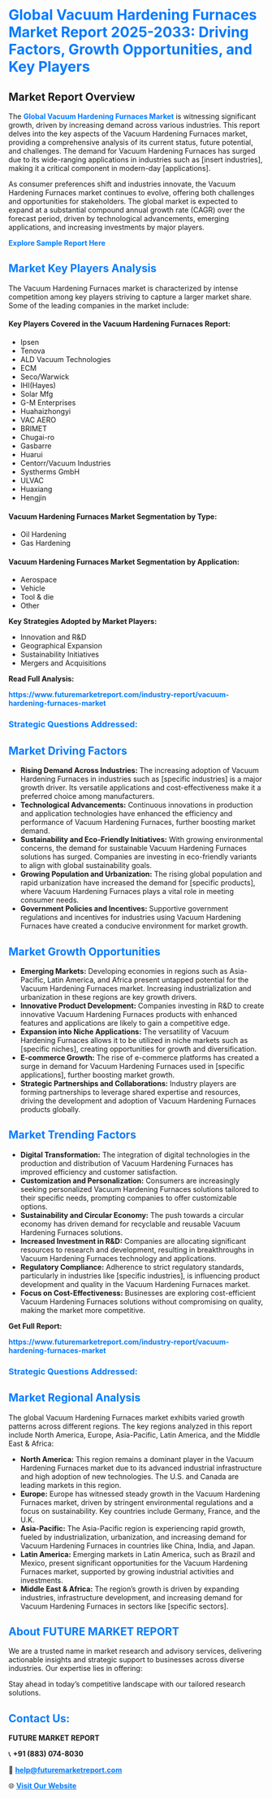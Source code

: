 <h1 style="color: #007BFF;">Global Vacuum Hardening Furnaces Market Report 2025-2033: Driving Factors, Growth Opportunities, and Key Players</h1>

<section id="overview">
<h2>Market Report Overview</h2>
<p>The <a href="https://www.futuremarketreport.com/industry-report/vacuum-hardening-furnaces-market" style="color: #007BFF; text-decoration: none;"><strong>Global Vacuum Hardening Furnaces Market</strong></a> is witnessing significant growth, driven by increasing demand across various industries. This report delves into the key aspects of the Vacuum Hardening Furnaces market, providing a comprehensive analysis of its current status, future potential, and challenges. The demand for Vacuum Hardening Furnaces has surged due to its wide-ranging applications in industries such as [insert industries], making it a critical component in modern-day [applications].</p>
<p>As consumer preferences shift and industries innovate, the Vacuum Hardening Furnaces market continues to evolve, offering both challenges and opportunities for stakeholders. The global market is expected to expand at a substantial compound annual growth rate (CAGR) over the forecast period, driven by technological advancements, emerging applications, and increasing investments by major players.</p>
</section>

<section id="overview">
<p><a href="https://www.futuremarketreport.com/request-sample/reportId=27546" style="color: #007BFF; text-decoration: none;"><strong>Explore Sample Report Here</strong></a></p>
</section>

<section id="key-players">
<h2 style="color: #007BFF;">Market Key Players Analysis</h2>
<p>The Vacuum Hardening Furnaces market is characterized by intense competition among key players striving to capture a larger market share. Some of the leading companies in the market include:</p>
<h4>Key Players Covered in the Vacuum Hardening Furnaces Report:</h4>
<ul><li>Ipsen</li><li>Tenova</li><li>ALD Vacuum Technologies</li><li>ECM</li><li>Seco/Warwick</li><li>IHI(Hayes)</li><li>Solar Mfg</li><li>G-M Enterprises</li><li>Huahaizhongyi</li><li>VAC AERO</li><li>BRIMET</li><li>Chugai-ro</li><li>Gasbarre</li><li>Huarui</li><li>Centorr/Vacuum Industries</li><li>Systherms GmbH</li><li>ULVAC</li><li>Huaxiang</li><li>Hengjin</li></ul>
<h4>Vacuum Hardening Furnaces Market Segmentation by Type:</h4>
<ul><li>Oil Hardening</li><li>Gas Hardening</li></ul>

<h4>Vacuum Hardening Furnaces Market Segmentation by Application:</h4>
<ul><li>Aerospace</li><li>Vehicle</li><li>Tool &amp; die</li><li>Other</li></ul>
<p><strong>Key Strategies Adopted by Market Players:</strong></p>
<ul>
<li>Innovation and R&D</li>
<li>Geographical Expansion</li>
<li>Sustainability Initiatives</li>
<li>Mergers and Acquisitions</li>
</ul>
</section>

<section>
<p><strong>Read Full Analysis: </strong></p><a href="https://www.futuremarketreport.com/industry-report/vacuum-hardening-furnaces-market" style="color: #007BFF; text-decoration: none;"><strong>https://www.futuremarketreport.com/industry-report/vacuum-hardening-furnaces-market</strong></a>
<h3 style="color: #007BFF;">Strategic Questions Addressed:</h3>
</section>

<section id="driving-factors">
<h2 style="color: #007BFF;">Market Driving Factors</h2>
<ul>
<li><strong>Rising Demand Across Industries:</strong> The increasing adoption of Vacuum Hardening Furnaces in industries such as [specific industries] is a major growth driver. Its versatile applications and cost-effectiveness make it a preferred choice among manufacturers.</li>
<li><strong>Technological Advancements:</strong> Continuous innovations in production and application technologies have enhanced the efficiency and performance of Vacuum Hardening Furnaces, further boosting market demand.</li>
<li><strong>Sustainability and Eco-Friendly Initiatives:</strong> With growing environmental concerns, the demand for sustainable Vacuum Hardening Furnaces solutions has surged. Companies are investing in eco-friendly variants to align with global sustainability goals.</li>
<li><strong>Growing Population and Urbanization:</strong> The rising global population and rapid urbanization have increased the demand for [specific products], where Vacuum Hardening Furnaces plays a vital role in meeting consumer needs.</li>
<li><strong>Government Policies and Incentives:</strong> Supportive government regulations and incentives for industries using Vacuum Hardening Furnaces have created a conducive environment for market growth.</li>
</ul>
</section>

<section id="growth-opportunities">
<h2 style="color: #007BFF;">Market Growth Opportunities</h2>
<ul>
<li><strong>Emerging Markets:</strong> Developing economies in regions such as Asia-Pacific, Latin America, and Africa present untapped potential for the Vacuum Hardening Furnaces market. Increasing industrialization and urbanization in these regions are key growth drivers.</li>
<li><strong>Innovative Product Development:</strong> Companies investing in R&D to create innovative Vacuum Hardening Furnaces products with enhanced features and applications are likely to gain a competitive edge.</li>
<li><strong>Expansion into Niche Applications:</strong> The versatility of Vacuum Hardening Furnaces allows it to be utilized in niche markets such as [specific niches], creating opportunities for growth and diversification.</li>
<li><strong>E-commerce Growth:</strong> The rise of e-commerce platforms has created a surge in demand for Vacuum Hardening Furnaces used in [specific applications], further boosting market growth.</li>
<li><strong>Strategic Partnerships and Collaborations:</strong> Industry players are forming partnerships to leverage shared expertise and resources, driving the development and adoption of Vacuum Hardening Furnaces products globally.</li>
</ul>
</section>

<section id="trending-factors">
<h2 style="color: #007BFF;">Market Trending Factors</h2>
<ul>
<li><strong>Digital Transformation:</strong> The integration of digital technologies in the production and distribution of Vacuum Hardening Furnaces has improved efficiency and customer satisfaction.</li>
<li><strong>Customization and Personalization:</strong> Consumers are increasingly seeking personalized Vacuum Hardening Furnaces solutions tailored to their specific needs, prompting companies to offer customizable options.</li>
<li><strong>Sustainability and Circular Economy:</strong> The push towards a circular economy has driven demand for recyclable and reusable Vacuum Hardening Furnaces solutions.</li>
<li><strong>Increased Investment in R&D:</strong> Companies are allocating significant resources to research and development, resulting in breakthroughs in Vacuum Hardening Furnaces technology and applications.</li>
<li><strong>Regulatory Compliance:</strong> Adherence to strict regulatory standards, particularly in industries like [specific industries], is influencing product development and quality in the Vacuum Hardening Furnaces market.</li>
<li><strong>Focus on Cost-Effectiveness:</strong> Businesses are exploring cost-efficient Vacuum Hardening Furnaces solutions without compromising on quality, making the market more competitive.</li>
</ul>
</section>

<section>
<p><strong>Get Full Report: </strong></p><a href="https://www.futuremarketreport.com/industry-report/vacuum-hardening-furnaces-market" style="color: #007BFF; text-decoration: none;"><strong>https://www.futuremarketreport.com/industry-report/vacuum-hardening-furnaces-market</strong></a>
<h3 style="color: #007BFF;">Strategic Questions Addressed:</h3>
</section>


<section id="regional-analysis">
<h2 style="color: #007BFF;">Market Regional Analysis</h2>
<p>The global Vacuum Hardening Furnaces market exhibits varied growth patterns across different regions. The key regions analyzed in this report include North America, Europe, Asia-Pacific, Latin America, and the Middle East & Africa:</p>
<ul>
<li><strong>North America:</strong> This region remains a dominant player in the Vacuum Hardening Furnaces market due to its advanced industrial infrastructure and high adoption of new technologies. The U.S. and Canada are leading markets in this region.</li>
<li><strong>Europe:</strong> Europe has witnessed steady growth in the Vacuum Hardening Furnaces market, driven by stringent environmental regulations and a focus on sustainability. Key countries include Germany, France, and the U.K.</li>
<li><strong>Asia-Pacific:</strong> The Asia-Pacific region is experiencing rapid growth, fueled by industrialization, urbanization, and increasing demand for Vacuum Hardening Furnaces in countries like China, India, and Japan.</li>
<li><strong>Latin America:</strong> Emerging markets in Latin America, such as Brazil and Mexico, present significant opportunities for the Vacuum Hardening Furnaces market, supported by growing industrial activities and investments.</li>
<li><strong>Middle East & Africa:</strong> The region’s growth is driven by expanding industries, infrastructure development, and increasing demand for Vacuum Hardening Furnaces in sectors like [specific sectors].</li>
</ul>
</section>

<footer>
<h2 style="color: #007BFF;">About FUTURE MARKET REPORT</h2>
<p>We are a trusted name in market research and advisory services, delivering actionable insights and strategic support to businesses across diverse industries. Our expertise lies in offering:</p>

<p>Stay ahead in today’s competitive landscape with our tailored research solutions.</p>

<h2 style="color: #007BFF;">Contact Us:</h2>
<p><strong>FUTURE MARKET REPORT</strong></p>
<p>📞 <strong>+91 (883) 074-8030</strong></p>
<p>📧 <strong><a href="mailto:help@futuremarketreport.com" style="color: #007BFF;">help@futuremarketreport.com</a></strong></p>
<p>🌐 <strong><a href="https://www.futuremarketreport.com/" style="color: #007BFF;">Visit Our Website</a></strong></p>
</footer>